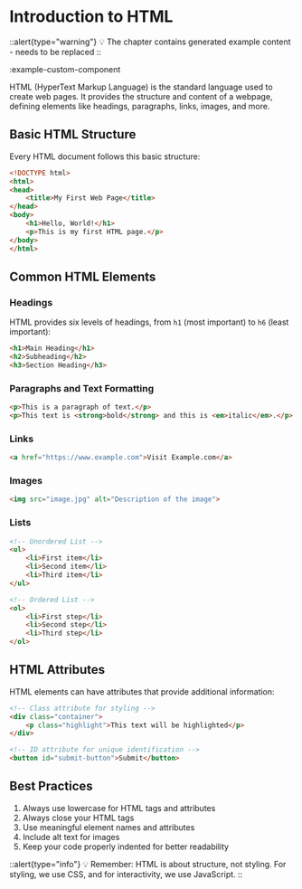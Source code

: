 # Introduction to HTML

::alert{type="warning"}
💡 The chapter contains generated example content - needs to be replaced
::

:example-custom-component

HTML (HyperText Markup Language) is the standard language used to create web pages. It provides the structure and content of a webpage, defining elements like headings, paragraphs, links, images, and more.

## Basic HTML Structure

Every HTML document follows this basic structure:

```html
<!DOCTYPE html>
<html>
<head>
    <title>My First Web Page</title>
</head>
<body>
    <h1>Hello, World!</h1>
    <p>This is my first HTML page.</p>
</body>
</html>
```

## Common HTML Elements

### Headings
HTML provides six levels of headings, from `h1` (most important) to `h6` (least important):

```html
<h1>Main Heading</h1>
<h2>Subheading</h2>
<h3>Section Heading</h3>
```

### Paragraphs and Text Formatting
```html
<p>This is a paragraph of text.</p>
<p>This text is <strong>bold</strong> and this is <em>italic</em>.</p>
```

### Links
```html
<a href="https://www.example.com">Visit Example.com</a>
```

### Images
```html
<img src="image.jpg" alt="Description of the image">
```

### Lists
```html
<!-- Unordered List -->
<ul>
    <li>First item</li>
    <li>Second item</li>
    <li>Third item</li>
</ul>

<!-- Ordered List -->
<ol>
    <li>First step</li>
    <li>Second step</li>
    <li>Third step</li>
</ol>
```

## HTML Attributes

HTML elements can have attributes that provide additional information:

```html
<!-- Class attribute for styling -->
<div class="container">
    <p class="highlight">This text will be highlighted</p>
</div>

<!-- ID attribute for unique identification -->
<button id="submit-button">Submit</button>
```

## Best Practices

1. Always use lowercase for HTML tags and attributes
2. Always close your HTML tags
3. Use meaningful element names and attributes
4. Include alt text for images
5. Keep your code properly indented for better readability

::alert{type="info"}
💡 Remember: HTML is about structure, not styling. For styling, we use CSS, and for interactivity, we use JavaScript.
::

